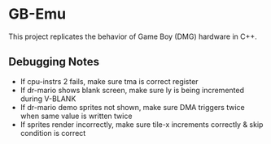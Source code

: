 # GB-Emu

This project replicates the behavior of Game Boy (DMG) hardware in C++.

## Debugging Notes
- If cpu-instrs 2 fails, make sure tma is correct register
- If dr-mario shows blank screen, make sure ly is being incremented during V-BLANK
- If dr-mario demo sprites not shown, make sure DMA triggers twice when same value is written twice
- If sprites render incorrectly, make sure tile-x increments correctly & skip condition is correct
